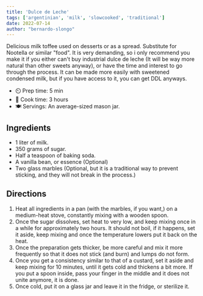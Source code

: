 ```yaml
---
title: 'Dulce de Leche'
tags: ['argentinian', 'milk', 'slowcooked', 'traditional']
date: 2022-07-14
author: "bernardo-slongo"
---
```

 
Delicious milk toffee used on desserts or as a spread. Substitute for Nootella or similar "food". It is very demanding, so i only recommend you make it if you either can't buy industrial dulce de leche (It will be way more natural than other sweets anyway), or have the time and interest to go through the process. It can be made more easily with sweetened condensed milk, but if you have access to it, you can get DDL anyways.    

- ⏲️ Prep time: 5 min 
- 🍳 Cook time: 3 hours
- 🍽️ Servings: An average-sized mason jar.

## Ingredients

- 1 liter of milk.                           
- 350 grams of sugar. 
- Half a teaspoon of baking soda.
- A vanilla bean, or essence (Optional)                                                                               
- Two glass marbles (Optional, but it is a traditional way to prevent sticking, and they will not break in the process.)
                                                                                                                      
## Directions                                                                                                         
                                                                                                                      
1. Heat all ingredients in a pan (with the marbles, if you want,) on a medium-heat stove, constantly mixing with a wooden spoon.
2. Once the sugar dissolves, set heat to very low, and keep mixing once in a while for approximately two hours. It should not boil, if it happens, set it aside, keep mixing and once the temperature lowers put it back on the heat.      
3. Once the preparation gets thicker, be more careful and mix it more frequently so that it does not stick (and burn) 
and lumps do not form.
4. Once you get a consistency similar to that of a custard, set it aside and keep mixing for 10 minutes, until it gets
 cold and thickens a bit more. If you put a spoon inside, pass your finger in the middle and it does not unite anymore, it is done.
5. Once cold, put it on a glass jar and leave it in the fridge, or sterilize it. 
